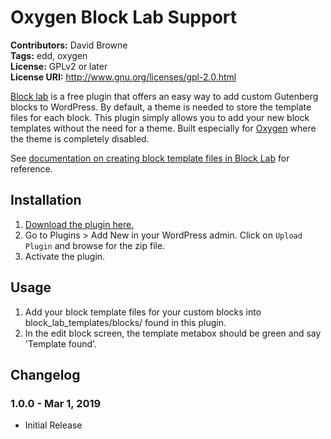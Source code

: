# Oxygen Block Lab Support #
**Contributors:** David Browne  
**Tags:** edd, oxygen  
**License:** GPLv2 or later  
**License URI:** http://www.gnu.org/licenses/gpl-2.0.html

[Block lab](https://wordpress.org/plugins/block-lab/) is a free plugin that offers an easy way to add custom Gutenberg blocks to WordPress. By default, a theme is needed to store the template files for each block. This plugin simply allows you to add your new block templates without the need for a theme. Built especially for [Oxygen](http://oxygenbuilder.com/) where the theme is completely disabled.

See [documentation on creating block template files in Block Lab](https://github.com/getblocklab/block-lab/wiki/Displaying-custom-blocks) for reference.
 

## Installation ##

1. [Download the plugin here.](https://github.com/wplit/oxygen-block-lab-support/archive/master.zip)
2. Go to Plugins > Add New in your WordPress admin. Click on `Upload Plugin` and browse for the zip file.
3. Activate the plugin.

## Usage ##

1. Add your block template files for your custom blocks into block_lab_templates/blocks/ found in this plugin.
2. In the edit block screen, the template metabox should be green and say 'Template found'.

## Changelog ##

### 1.0.0 - Mar 1, 2019 ###
* Initial Release
